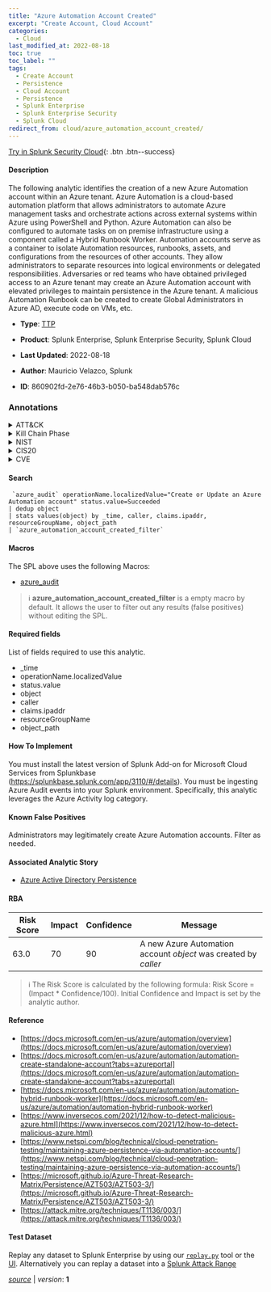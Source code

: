 ```yaml
---
title: "Azure Automation Account Created"
excerpt: "Create Account, Cloud Account"
categories:
  - Cloud
last_modified_at: 2022-08-18
toc: true
toc_label: ""
tags:
  - Create Account
  - Persistence
  - Cloud Account
  - Persistence
  - Splunk Enterprise
  - Splunk Enterprise Security
  - Splunk Cloud
redirect_from: cloud/azure_automation_account_created/
---
```




[Try in Splunk Security Cloud](https://www.splunk.com/en_us/cyber-security.html){: .btn .btn--success}

#### Description

The following analytic identifies the creation of a new Azure Automation account within an Azure tenant. Azure Automation is a cloud-based automation platform that allows administrators to automate Azure management tasks and orchestrate actions across external systems within Azure using PowerShell and Python. Azure Automation can also be configured to automate tasks on on premise infrastructure using a component called a Hybrid Runbook Worker. Automation accounts serve as a container to isolate Automation resources, runbooks, assets, and configurations from the resources of other accounts. They allow administrators to separate resources into logical environments or delegated responsibilities. Adversaries or red teams who have obtained privileged access to an Azure tenant may create an Azure Automation account with elevated privileges to maintain persistence in the Azure tenant. A malicious Automation Runbook can be created to create Global Administrators in Azure AD, execute code on VMs, etc.

- **Type**: [TTP](https://github.com/splunk/security_content/wiki/Detection-Analytic-Types)
- **Product**: Splunk Enterprise, Splunk Enterprise Security, Splunk Cloud

- **Last Updated**: 2022-08-18
- **Author**: Mauricio Velazco, Splunk
- **ID**: 860902fd-2e76-46b3-b050-ba548dab576c

### Annotations
<details>
  <summary>ATT&CK</summary>

<div markdown="1">

#### [ATT&CK](https://attack.mitre.org/)

| ID          | Technique   | Tactic         |
| ----------- | ----------- |--------------- |
| [T1136](https://attack.mitre.org/techniques/T1136/) | Create Account | Persistence |

| [T1136.003](https://attack.mitre.org/techniques/T1136/003/) | Cloud Account | Persistence |

</div>
</details>


<details>
  <summary>Kill Chain Phase</summary>

<div markdown="1">

* Installation


</div>
</details>


<details>
  <summary>NIST</summary>

<div markdown="1">

* DE.CM



</div>
</details>

<details>
  <summary>CIS20</summary>

<div markdown="1">

* CIS 10



</div>
</details>

<details>
  <summary>CVE</summary>

<div markdown="1">


</div>
</details>


#### Search

```
 `azure_audit` operationName.localizedValue="Create or Update an Azure Automation account" status.value=Succeeded 
| dedup object 
| stats values(object) by _time, caller, claims.ipaddr, resourceGroupName, object_path 
| `azure_automation_account_created_filter`
```

#### Macros
The SPL above uses the following Macros:
* [azure_audit](https://github.com/splunk/security_content/blob/develop/macros/azure_audit.yml)

> :information_source:
> **azure_automation_account_created_filter** is a empty macro by default. It allows the user to filter out any results (false positives) without editing the SPL.



#### Required fields
List of fields required to use this analytic.
* _time
* operationName.localizedValue
* status.value
* object
* caller
* claims.ipaddr
* resourceGroupName
* object_path



#### How To Implement
You must install the latest version of Splunk Add-on for Microsoft Cloud Services from Splunkbase (https://splunkbase.splunk.com/app/3110/#/details). You must be ingesting Azure Audit events into your Splunk environment. Specifically, this analytic leverages the Azure Activity log category.
#### Known False Positives
Administrators may legitimately create Azure Automation accounts. Filter as needed.

#### Associated Analytic Story
* [Azure Active Directory Persistence](/stories/azure_active_directory_persistence)




#### RBA

| Risk Score  | Impact      | Confidence   | Message      |
| ----------- | ----------- |--------------|--------------|
| 63.0 | 70 | 90 | A new Azure Automation account $object$ was created by $caller$ |


> :information_source:
> The Risk Score is calculated by the following formula: Risk Score = (Impact * Confidence/100). Initial Confidence and Impact is set by the analytic author.


#### Reference

* [https://docs.microsoft.com/en-us/azure/automation/overview](https://docs.microsoft.com/en-us/azure/automation/overview)
* [https://docs.microsoft.com/en-us/azure/automation/automation-create-standalone-account?tabs=azureportal](https://docs.microsoft.com/en-us/azure/automation/automation-create-standalone-account?tabs=azureportal)
* [https://docs.microsoft.com/en-us/azure/automation/automation-hybrid-runbook-worker](https://docs.microsoft.com/en-us/azure/automation/automation-hybrid-runbook-worker)
* [https://www.inversecos.com/2021/12/how-to-detect-malicious-azure.html](https://www.inversecos.com/2021/12/how-to-detect-malicious-azure.html)
* [https://www.netspi.com/blog/technical/cloud-penetration-testing/maintaining-azure-persistence-via-automation-accounts/](https://www.netspi.com/blog/technical/cloud-penetration-testing/maintaining-azure-persistence-via-automation-accounts/)
* [https://microsoft.github.io/Azure-Threat-Research-Matrix/Persistence/AZT503/AZT503-3/](https://microsoft.github.io/Azure-Threat-Research-Matrix/Persistence/AZT503/AZT503-3/)
* [https://attack.mitre.org/techniques/T1136/003/](https://attack.mitre.org/techniques/T1136/003/)



#### Test Dataset
Replay any dataset to Splunk Enterprise by using our [`replay.py`](https://github.com/splunk/attack_data#using-replaypy) tool or the [UI](https://github.com/splunk/attack_data#using-ui).
Alternatively you can replay a dataset into a [Splunk Attack Range](https://github.com/splunk/attack_range#replay-dumps-into-attack-range-splunk-server)




[*source*](https://github.com/splunk/security_content/tree/develop/detections/cloud/azure_automation_account_created.yml) \| *version*: **1**